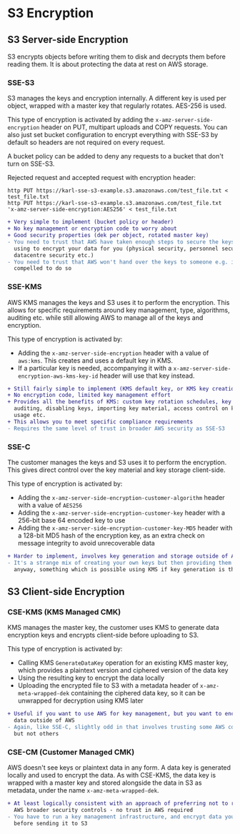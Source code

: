 # S3 Encryption

## S3 Server-side Encryption

S3 encrypts objects before writing them to disk and decrypts them before
reading them. It is about protecting the data at rest on AWS storage.

### SSE-S3

S3 manages the keys and encryption internally. A different key is used per
object, wrapped with a master key that regularly rotates. AES-256 is used.

This type of encryption is activated by adding the
`x-amz-server-side-encryption` header on PUT, multipart uploads and COPY
requests. You can also just set bucket configuration to encrypt everything with
SSE-S3 by default so headers are not required on every request.

A bucket policy can be added to deny any requests to a bucket that don't turn
on SSE-S3.

Rejected request and accepted request with encryption header:
```
http PUT https://karl-sse-s3-example.s3.amazonaws.com/test_file.txt < test_file.txt
http PUT https://karl-sse-s3-example.s3.amazonaws.com/test_file.txt 'x-amz-server-side-encryption:AES256' < test_file.txt
```

```diff
+ Very simple to implement (bucket policy or header)
+ No key management or encryption code to worry about
+ Good security properties (dek per object, rotated master key)
- You need to trust that AWS have taken enough steps to secure the keys it is
  using to encrypt your data for you (physical security, personnel security,
  datacentre security etc.)
- You need to trust that AWS won't hand over the keys to someone e.g. if
  compelled to do so
```

### SSE-KMS

AWS KMS manages the keys and S3 uses it to perform the encryption. This allows
for specific requirements around key management, type, algorithms, auditing etc.
while still allowing AWS to manage all of the keys and encryption.

This type of encryption is activated by:
- Adding the `x-amz-server-side-encryption` header with a value of `aws:kms`.
  This creates and uses a default key in KMS.
- If a particular key is needed, accompanying it with a
  `x-amz-server-side-encryption-aws-kms-key-id` header will use that key
  instead.

```diff
+ Still fairly simple to implement (KMS default key, or KMS key creation)
+ No encryption code, limited key management effort
+ Provides all the benefits of KMS: custom key rotation schedules, key usage
  auditing, disabling keys, importing key material, access control on key
  usage etc.
+ This allows you to meet specific compliance requirements
- Requires the same level of trust in broader AWS security as SSE-S3
```

### SSE-C

The customer manages the keys and S3 uses it to perform the encryption. This
gives direct control over the key material and key storage client-side.

This type of encryption is activated by:
- Adding the `x-amz-server-side-encryption-customer-algorithm` header with a
  value of `AES256`
- Adding the `x-amz-server-side-encryption-customer-key` header with a 256-bit
  base 64 encoded key to use
- Adding the `x-amz-server-side-encryption-customer-key-MD5` header with a
  128-bit MD5 hash of the encryption key, as an extra check on message
  integrity to avoid unrecoverable data

```diff
+ Harder to implement, involves key generation and storage outside of AWS
- It's a strange mix of creating your own keys but then providing them to AWS
  anyway, something which is possible using KMS if key generation is the issue
```

## S3 Client-side Encryption

### CSE-KMS (KMS Managed CMK)

KMS manages the master key, the customer uses KMS to generate data encryption
keys and encrypts client-side before uploading to S3.

This type of encryption is activated by:
- Calling KMS `GenerateDataKey` operation for an existing KMS master key, which
  provides a plaintext version and ciphered version of the data key
- Using the resulting key to encrypt the data locally
- Uploading the encrypted file to S3 with a metadata header of
  `x-amz-meta-wrapped-dek` containing the ciphered data key, so it can be
  unwrapped for decryption using KMS later

```diff
+ Useful if you want to use AWS for key management, but you want to encrypt
  data outside of AWS
- Again, like SSE-C, slightly odd in that involves trusting some AWS components
  but not others
```

### CSE-CM (Customer Managed CMK)

AWS doesn't see keys or plaintext data in any form. A data key is generated
locally and used to encrypt the data. As with CSE-KMS, the data key is wrapped
with a master key and stored alongside the data in S3 as metadata, under the
name `x-amz-meta-wrapped-dek`.

```diff
+ At least logically consistent with an approach of preferring not to rely on
  AWS broader security controls - no trust in AWS required
- You have to run a key management infrastructure, and encrypt data yourself
  before sending it to S3
```
